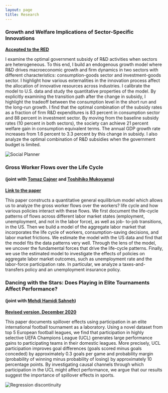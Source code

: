 ```yaml
---
layout: page
title: Research
---
```

### Growth and Welfare Implications of Sector-Specific Innovations ###

**[Accepted to the RED](https://www.sciencedirect.com/science/article/pii/S1094202522000059)**



I examine the optimal government subsidy of R&D activities when sectors are heterogeneous. To this end, I build an endogenous growth model where R&D drives macroeconomic growth and firm dynamics in two sectors with different characteristics: consumption-goods sector and investment-goods sector. I highlight how various externalities in the innovation process affect the allocation of innovative resources across industries. I calibrate the model to U.S. data and study the quantitative properties of the model. By explicitly examining the transition path after the change in subsidy, I highlight the tradeoff between the consumption level in the short run and the long-run growth. I find that the optimal combination of the subsidy rates as a fraction of firm R&D expenditures is 83 percent in consumption sector and 88 percent in investment sector. By moving from the baseline subsidy rates (10 percent in both sectors), the society can achieve 21 percent welfare gain in consumption equivalent terms. The annual GDP growth rate increases from 1.6 percent to 3.3 percent by this change in subsidy. I also analyze the optimal combination of R&D subsidies when the government budget is limited.

![Social Planner](https://gunerilhan.github.io/img/figure2.png)

### Gross Worker Flows over the Life Cycle ###

#### (joint with [Tomaz Cajner](https://www.federalreserve.gov/econresdata/tomaz-cajner.htm) and [Toshihiko Mukoyama](https://sites.google.com/site/toshimukoyama/)) ####

**[Link to the paper](https://gunerilhan.github.io/img/CGM.pdf)**

This paper constructs a quantitative general equilibrium model which allows us to analyze the gross worker flows over the workers? life cycle and how various policies interact with these flows. We first document the life-cycle patterns of flows across different labor market states (employment, unemployment, and not in the labor force), as well as job- to-job transitions, in the US. Then we build a model of the aggregate labor market that incorporates the life cycle of workers, consumption-saving decisions, and labor market frictions. We estimate the model with the US data and find that the model fits the data patterns very well. Through the lens of the model, we uncover the fundamental forces that drive the life-cycle patterns. Finally, we use the estimated model to investigate the effects of policies on aggregate labor market outcomes, such as unemployment rate and the labor-force participation rate. In particular, we analyze a taxes-and-transfers policy and an unemployment insurance policy.



### Dancing with the Stars: Does Playing in Elite Tournaments Affect Performance?

#### (joint with [Mehdi Hamidi Sahneh](https://www.kent.ac.uk/economics/staff/profiles/mehdi-hamidi-sahneh.html))

**[Revised version, December 2020](https://gunerilhan.github.io/img/spillover.pdf)**

This paper documents spillover effects using participation in an elite international football tournament as a laboratory.  Using a novel dataset from top 5 European football leagues, we find that participation in highly selective UEFA Champions League (UCL) generates large performance gains to participating teams in their domestic leagues. More precisely, UCL participation improves goal differences (goals scored minus goals conceded) by approximately 0.3 goals per game and probability margin (probability of winning minus probability of losing) by approximately 10 percentage points. By investigating causal channels through which participation in the UCL might affect performance, we argue that our results suggest the importance of spillover effects in sports.

![Regression discontinuity](https://gunerilhan.github.io/img/PosUCLPM2.jpg)
